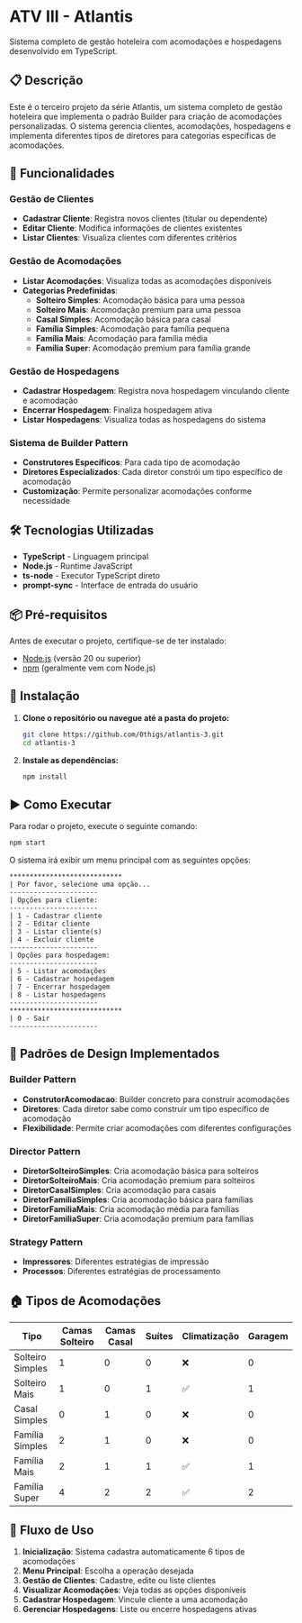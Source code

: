 # ATV III - Atlantis

Sistema completo de gestão hoteleira com acomodações e hospedagens desenvolvido em TypeScript.

## 📋 Descrição

Este é o terceiro projeto da série Atlantis, um sistema completo de gestão hoteleira que implementa o padrão Builder para criação de acomodações personalizadas. O sistema gerencia clientes, acomodações, hospedagens e implementa diferentes tipos de diretores para categorias específicas de acomodações.

## 🚀 Funcionalidades

### Gestão de Clientes
- **Cadastrar Cliente**: Registra novos clientes (titular ou dependente)
- **Editar Cliente**: Modifica informações de clientes existentes
- **Listar Clientes**: Visualiza clientes com diferentes critérios

### Gestão de Acomodações
- **Listar Acomodações**: Visualiza todas as acomodações disponíveis
- **Categorias Predefinidas**: 
  - **Solteiro Simples**: Acomodação básica para uma pessoa
  - **Solteiro Mais**: Acomodação premium para uma pessoa
  - **Casal Simples**: Acomodação básica para casal
  - **Família Simples**: Acomodação para família pequena
  - **Família Mais**: Acomodação para família média
  - **Família Super**: Acomodação premium para família grande

### Gestão de Hospedagens
- **Cadastrar Hospedagem**: Registra nova hospedagem vinculando cliente e acomodação
- **Encerrar Hospedagem**: Finaliza hospedagem ativa
- **Listar Hospedagens**: Visualiza todas as hospedagens do sistema

### Sistema de Builder Pattern
- **Construtores Específicos**: Para cada tipo de acomodação
- **Diretores Especializados**: Cada diretor constrói um tipo específico de acomodação
- **Customização**: Permite personalizar acomodações conforme necessidade

## 🛠️ Tecnologias Utilizadas

- **TypeScript** - Linguagem principal
- **Node.js** - Runtime JavaScript
- **ts-node** - Executor TypeScript direto
- **prompt-sync** - Interface de entrada do usuário

## 📦 Pré-requisitos

Antes de executar o projeto, certifique-se de ter instalado:

- [Node.js](https://nodejs.org/) (versão 20 ou superior)
- [npm](https://www.npmjs.com/) (geralmente vem com Node.js)

## 🔧 Instalação

1. **Clone o repositório ou navegue até a pasta do projeto:**
   ```bash
   git clone https://github.com/0thigs/atlantis-3.git
   cd atlantis-3
   ```

2. **Instale as dependências:**
   ```bash
   npm install
   ```

## ▶️ Como Executar

Para rodar o projeto, execute o seguinte comando:

```bash
npm start
```

O sistema irá exibir um menu principal com as seguintes opções:

```
****************************
| Por favor, selecione uma opção...
----------------------
| Opções para cliente:
----------------------
| 1 - Cadastrar cliente
| 2 - Editar cliente
| 3 - Listar cliente(s)
| 4 - Excluir cliente
----------------------
| Opções para hospedagem:
----------------------
| 5 - Listar acomodações
| 6 - Cadastrar hospedagem
| 7 - Encerrar hospedagem
| 8 - Listar hospedagens
----------------------
****************************
| 0 - Sair
----------------------
```

## 🎯 Padrões de Design Implementados

### Builder Pattern
- **ConstrutorAcomodacao**: Builder concreto para construir acomodações
- **Diretores**: Cada diretor sabe como construir um tipo específico de acomodação
- **Flexibilidade**: Permite criar acomodações com diferentes configurações

### Director Pattern
- **DiretorSolteiroSimples**: Cria acomodação básica para solteiros
- **DiretorSolteiroMais**: Cria acomodação premium para solteiros
- **DiretorCasalSimples**: Cria acomodação para casais
- **DiretorFamiliaSimples**: Cria acomodação básica para famílias
- **DiretorFamiliaMais**: Cria acomodação média para famílias
- **DiretorFamiliaSuper**: Cria acomodação premium para famílias

### Strategy Pattern
- **Impressores**: Diferentes estratégias de impressão
- **Processos**: Diferentes estratégias de processamento

## 🏠 Tipos de Acomodações

| Tipo | Camas Solteiro | Camas Casal | Suítes | Climatização | Garagem |
|------|----------------|-------------|--------|---------------|----------|
| Solteiro Simples | 1 | 0 | 0 | ❌ | 0 |
| Solteiro Mais | 1 | 0 | 1 | ✅ | 1 |
| Casal Simples | 0 | 1 | 0 | ❌ | 0 |
| Família Simples | 2 | 1 | 0 | ❌ | 0 |
| Família Mais | 2 | 1 | 1 | ✅ | 1 |
| Família Super | 4 | 2 | 2 | ✅ | 2 |

## 🔄 Fluxo de Uso

1. **Inicialização**: Sistema cadastra automaticamente 6 tipos de acomodações
2. **Menu Principal**: Escolha a operação desejada
3. **Gestão de Clientes**: Cadastre, edite ou liste clientes
4. **Visualizar Acomodações**: Veja todas as opções disponíveis
5. **Cadastrar Hospedagem**: Vincule cliente a uma acomodação
6. **Gerenciar Hospedagens**: Liste ou encerre hospedagens ativas